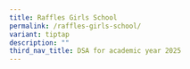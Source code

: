 ```yaml
---
title: Raffles Girls School
permalink: /raffles-girls-school/
variant: tiptap
description: ""
third_nav_title: DSA for academic year 2025
---
```

